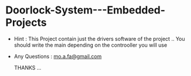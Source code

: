 # Doorlock-System---Embedded-Projects

- Hint : This Project contain just the drivers software of the project .. 
  You should write the main depending on the controoller you will use 
  
- Any Questions : mo.a.fa@gmail.com

    THANKS ...
